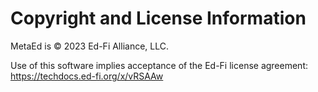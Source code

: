 # Copyright and License Information

MetaEd is © 2023 Ed-Fi Alliance, LLC.

Use of this software implies acceptance of the Ed-Fi license agreement:
https://techdocs.ed-fi.org/x/vRSAAw
